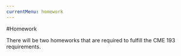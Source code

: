 ```yaml
---
currentMenu: homework
---
```


#Homework

There will be two homeworks that are required to fulfill the CME 193 requirements.
